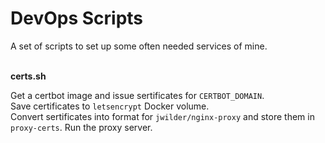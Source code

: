 # DevOps Scripts
A set of scripts to set up some often needed services of mine.
<br><br>

**certs.sh**

Get a certbot image and issue sertificates for `CERTBOT_DOMAIN`.<br>
Save certificates to `letsencrypt` Docker volume.<br>
Convert sertificates into format for `jwilder/nginx-proxy` and store them in `proxy-certs`.
Run the proxy server.
